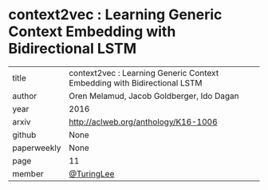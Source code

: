 # context2vec : Learning Generic Context Embedding with Bidirectional LSTM

|  |  |
| :--- | :--- |
| title | context2vec : Learning Generic Context Embedding with Bidirectional LSTM |
| author | Oren Melamud, Jacob Goldberger, Ido Dagan|
| year |  2016 |
| arxiv |   http://aclweb.org/anthology/K16-1006 |
| github |  None |
| paperweekly | None |
| page | 11 |
| member | [@TuringLee](https://github.com/TuringLee) |